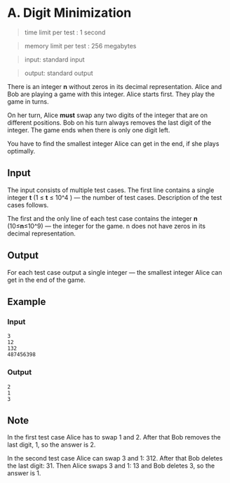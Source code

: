 # A. Digit Minimization

> time limit per test : 1 second

> memory limit per test : 256 megabytes

> input: standard input

> output: standard output

There is an integer **n** without zeros in its decimal representation. Alice and Bob are playing a game with this integer. Alice starts first. They play the game in turns.

On her turn, Alice **must** swap any two digits of the integer that are on different positions. Bob on his turn always removes the last digit of the integer. The game ends when there is only one digit left.

You have to find the smallest integer Alice can get in the end, if she plays optimally.



Input
---
The input consists of multiple test cases. The first line contains a single integer **t** (1 ≤ **t** ≤ 10^4 ) — the number of test cases. Description of the test cases follows.

The first and the only line of each test case contains the integer **n** (10≤**n**≤10^9) — the integer for the game. n does not have zeros in its decimal representation.

Output
---
For each test case output a single integer — the smallest integer Alice can get in the end of the game.

Example
---
### Input
```
3
12
132
487456398
```

### Output
```
2
1
3
```
Note
---
In the first test case Alice has to swap 1 and 2. After that Bob removes the last digit, 1, so the answer is 2.

In the second test case Alice can swap 3 and 1: 312. After that Bob deletes the last digit: 31. Then Alice swaps 3 and 1: 13 and Bob deletes 3, so the answer is 1.

